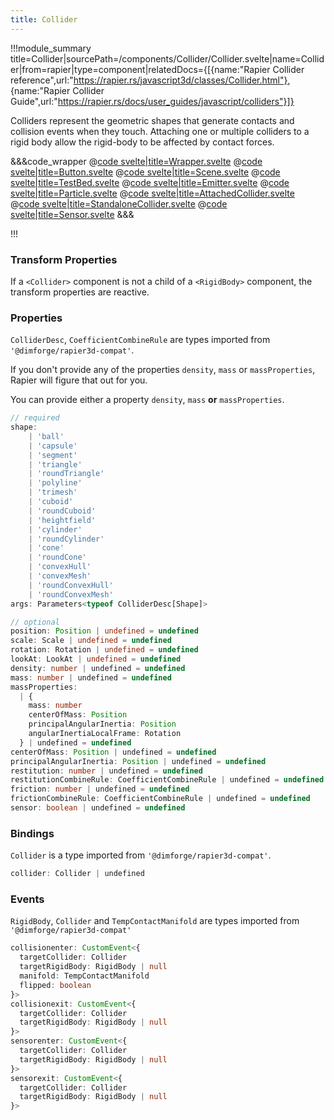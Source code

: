 ```yaml
---
title: Collider
---
```


<script lang="ts">
import Wrapper from '$examples/rapier/collider/Wrapper.svelte'
</script>

!!!module_summary title=Collider|sourcePath=/components/Collider/Collider.svelte|name=Collider|from=rapier|type=component|relatedDocs={[{name:"Rapier Collider reference",url:"https://rapier.rs/javascript3d/classes/Collider.html"}, {name:"Rapier Collider Guide",url:"https://rapier.rs/docs/user_guides/javascript/colliders"}]}

Colliders represent the geometric shapes that generate contacts and collision events when they touch. Attaching one or multiple colliders to a rigid body allow the rigid-body to be affected by contact forces.

<ExampleWrapper>
  <Wrapper />
</ExampleWrapper>

&&&code_wrapper
@[code svelte|title=Wrapper.svelte](../../examples/rapier/collider/Wrapper.svelte)
@[code svelte|title=Button.svelte](../../examples/rapier/collider/Button.svelte)
@[code svelte|title=Scene.svelte](../../examples/rapier/collider/Scene.svelte)
@[code svelte|title=TestBed.svelte](../../examples/rapier/collider/TestBed.svelte)
@[code svelte|title=Emitter.svelte](../../examples/rapier/collider/Emitter.svelte)
@[code svelte|title=Particle.svelte](../../examples/rapier/collider/Particle.svelte)
@[code svelte|title=AttachedCollider.svelte](../../examples/rapier/collider/AttachedCollider.svelte)
@[code svelte|title=StandaloneCollider.svelte](../../examples/rapier/collider/StandaloneCollider.svelte)
@[code svelte|title=Sensor.svelte](../../examples/rapier/collider/Sensor.svelte)
&&&

!!!

### Transform Properties

If a `<Collider>` component is not a child of a `<RigidBody>` component, the transform properties are reactive.

### Properties

`ColliderDesc`, `CoefficientCombineRule` are types imported from `'@dimforge/rapier3d-compat'`.

If you don't provide any of the properties `density`, `mass` or `massProperties`, Rapier will figure that out for you.

You can provide either a property `density`, `mass` **or** `massProperties`.

```ts
// required
shape:
    | 'ball'
    | 'capsule'
    | 'segment'
    | 'triangle'
    | 'roundTriangle'
    | 'polyline'
    | 'trimesh'
    | 'cuboid'
    | 'roundCuboid'
    | 'heightfield'
    | 'cylinder'
    | 'roundCylinder'
    | 'cone'
    | 'roundCone'
    | 'convexHull'
    | 'convexMesh'
    | 'roundConvexHull'
    | 'roundConvexMesh'
args: Parameters<typeof ColliderDesc[Shape]>

// optional
position: Position | undefined = undefined
scale: Scale | undefined = undefined
rotation: Rotation | undefined = undefined
lookAt: LookAt | undefined = undefined
density: number | undefined = undefined
mass: number | undefined = undefined
massProperties:
  | {
    mass: number
    centerOfMass: Position
    principalAngularInertia: Position
    angularInertiaLocalFrame: Rotation
  } | undefined = undefined
centerOfMass: Position | undefined = undefined
principalAngularInertia: Position | undefined = undefined
restitution: number | undefined = undefined
restitutionCombineRule: CoefficientCombineRule | undefined = undefined
friction: number | undefined = undefined
frictionCombineRule: CoefficientCombineRule | undefined = undefined
sensor: boolean | undefined = undefined
```

### Bindings

`Collider` is a type imported from `'@dimforge/rapier3d-compat'`.

```ts
collider: Collider | undefined
```

### Events

`RigidBody`, `Collider` and `TempContactManifold` are types imported from `'@dimforge/rapier3d-compat'`

```ts
collisionenter: CustomEvent<{
  targetCollider: Collider
  targetRigidBody: RigidBody | null
  manifold: TempContactManifold
  flipped: boolean
}>
collisionexit: CustomEvent<{
  targetCollider: Collider
  targetRigidBody: RigidBody | null
}>
sensorenter: CustomEvent<{
  targetCollider: Collider
  targetRigidBody: RigidBody | null
}>
sensorexit: CustomEvent<{
  targetCollider: Collider
  targetRigidBody: RigidBody | null
}>
```
